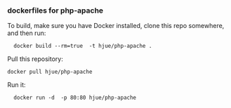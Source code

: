 ### dockerfiles for php-apache

To build, make sure you have Docker installed, clone this repo somewhere, and then run:

	  docker build --rm=true  -t hjue/php-apache .

Pull this repository:

    docker pull hjue/php-apache
        
Run it:
    
	  docker run -d  -p 80:80 hjue/php-apache